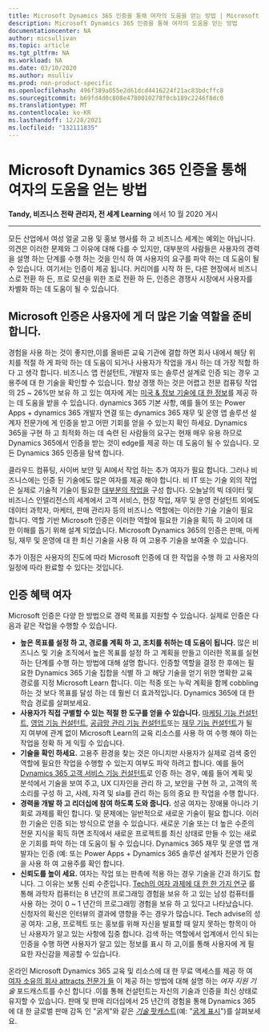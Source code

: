 ```yaml
---
title: Microsoft Dynamics 365 인증을 통해 여자의 도움을 얻는 방법 | Microsoft Docs
description: Microsoft Dynamics 365 인증을 통해 여자의 도움을 얻는 방법
documentationcenter: NA
author: micsullivan
ms.topic: article
ms.tgt_pltfrm: NA
ms.workload: NA
ms.date: 03/10/2020
ms.author: msulliv
ms.prod: non-product-specific
ms.openlocfilehash: 496f389a055e2d61dcd4416224f21ac83bdcffc8
ms.sourcegitcommit: b69fd4d0c808e4780010278f0cb189c2246f8dc0
ms.translationtype: MT
ms.contentlocale: ko-KR
ms.lasthandoff: 12/28/2021
ms.locfileid: "132111835"
---
```

# <a name="how-microsoft-dynamics-365-certification-can-help-women-achieve-more"></a>Microsoft Dynamics 365 인증을 통해 여자의 도움을 얻는 방법

**Tandy, 비즈니스 전략 관리자, 전 세계 Learning** 에서 10 월 2020 게시

___

모든 산업에서 여성 얼굴 고용 및 홍보 행사를 하 고 비즈니스 세계는 예외는 아닙니다. 의견은 이러한 문제와 그 이유에 대해 다를 수 있지만, 대부분의 사람들은 사용자의 경력을 설명 하는 단계를 수행 하는 것을 인식 하 여 사용자의 요구를 파악 하는 데 도움이 될 수 있습니다. 여기서는 인증이 제공 됩니다. 커리어를 시작 하 든, 다른 현장에서 비즈니스로 전환 하 든, 프로 모션을 위한 조로 전환 하 든, 인증은 경쟁사 시장에서 사용자를 차별화 하는 데 도움이 될 수 있습니다.

## <a name="microsoft-certification-prepares-you-for-tech-roles-and-a-whole-lot-more"></a>Microsoft 인증은 사용자에 게 더 많은 기술 역할을 준비 합니다.

경험을 사용 하는 것이 좋지만,이를 올바른 교육 기관에 결합 하면 회사 내에서 해당 위치를 적절 하 게 파악 하는 데 도움이 되거나 사용자가 작업을 개시 하는 데 가장 적합 하다 고 생각 합니다. 비즈니스 앱 컨설턴트, 개발자 또는 솔루션 설계로 인증 되는 경우 고용주에 대 한 기술을 확인할 수 있습니다. 항상 경쟁 하는 것은 어렵고 전문 컴퓨팅 작업의 25 ~ 26%만 보유 하 고 있는 여자에 게는 [미국 & 정보 기술에 대 한 정보](https://www.ncwit.org/resources/numbers)를 제공 하는 데 도움을 받을 수 있습니다. dynamics 365 기본 사항, 예를 들어 또는 Power Apps + dynamics 365 개발자 연결 또는 dynamics 365 재무 및 운영 앱 솔루션 설계자 전문가에 게 인증을 받고 어떤 기회를 얻을 수 있는지 확인 하세요. Dynamics 365을 구현 하 고 최적화 하는 데 숙련 된 사람들의 요구는 현재 매우 유용 하므로 Dynamics 365에서 인증을 받는 것이 edge를 제공 하는 데 도움이 될 수 있습니다. 모든 Dynamics 365 인증을 탐색 합니다.

클라우드 컴퓨팅, 사이버 보안 및 AI에서 작업 하는 추가 여자가 필요 합니다. 그러나 비즈니스에는 인증 된 기술에도 많은 여자를 제공 해야 합니다. 비 IT 또는 기술 외의 작업은 실제로 기술적 기술이 필요한 [대부분의 작업을](https://www.breakinto.tech/blog/2015/9/8/do-you-need-tech-skills-to-land-a-tech-job) 구성 합니다. 오늘날의 빅 데이터 및 비즈니스 인텔리전스의 세계에서 고객 서비스, 현장 작업, 재무 및 운영 컨설턴트 외에도 데이터 과학자, 마케터, 판매 관리자 등의 비즈니스 역할에는 이러한 기술 기술이 필요 합니다. 역할 기반 Microsoft 인증은 이러한 역할에 필요한 기술을 획득 하 고이에 대 한 이해를 돕기 위해 설계 되었습니다. Microsoft Dynamics 365의 인증은 판매, 마케팅, 재무 및 운영에 대 한 최신 기술을 사용 하 여 고용주 기술을 보여줄 수 있습니다.

추가 이점은 사용자의 진도에 따라 Microsoft 인증에 대 한 작업을 수행 하 고 사용자의 일정에 따라 완료할 수 있다는 것입니다.

## <a name="how-certification-benefits-women"></a>인증 혜택 여자

Microsoft 인증은 다양 한 방법으로 경력 목표를 지원할 수 있습니다. 실제로 인증은 다음과 같은 작업을 수행할 수 있습니다.

- **높은 목표를 설정 하 고, 경로를 계획 하 고, 조치를 취하는 데 도움이 됩니다.** 많은 비즈니스 및 기술 조직에서 높은 목표를 설정 하 고 계획을 만들고 이러한 목표를 실현 하는 단계를 수행 하는 방법에 대해 설명 합니다. 인증할 역할을 결정 한 후에는 필요한 Dynamics 365 기술 집합을 식별 하 고 해당 기술을 얻기 위한 명확한 교육 경로를 지정 Microsoft Learn 합니다. 이는 적중 또는 누락 계획을 함께 cobbling 하는 것 보다 목표를 달성 하는 데 훨씬 더 효과적입니다. Dynamics 365에 대 한 학습 경로를 살펴보세요.
- **사용자가 직접 구별할 수 있는 적절 한 도구를 얻을 수 있습니다.** [마케팅 기능 컨설턴트](/learn/certifications/d365-functional-consultant-marketing?wt.mc_id=learningredirect_certs-web-wwl?WT.mc_id=BAblog7__Dynamics-Blog-wwl), [영업 기능 컨설턴트](/learn/certifications/d365-functional-consultant-sales?wt.mc_id=learningredirect_certs-web-wwl?WT.mc_id=BAblog7__Dynamics-Blog-wwl), [공급망 관리 기능 컨설턴트](/learn/certifications/d365-functional-consultant-supply-chain-management?wt.mc_id=learningredirect_certs-web-wwl?WT.mc_id=BAblog7__Dynamics-Blog-wwl)또는 [재무 기능 컨설턴트](/learn/certifications/d365-functional-consultant-financials?wt.mc_id=learningredirect_certs-web-wwl?WT.mc_id=__--)가 될 지 여부에 관계 없이 Microsoft Learn의 교육 리소스를 사용 하 여 수행 해야 하는 작업을 정확 하 게 익힐 수 있습니다.
- **기술을 확인 하세요.** 고용주 환경을 찾는 것은 아니지만 사용자가 실제로 검색 중인 역할에 필요한 작업을 수행할 수 있는지 여부도 파악 하려고 합니다. 예를 들어 [Dynamics 365 고객 서비스 기능 컨설턴트](/learn/certifications/d365-functional-consultant-customer-service?WT.mc_id=__--)로 인증 하는 경우, 예를 들어 계획 및 분석에서 기술을 보여 주고, UX 디자인을 관리 하 고, 보안을 구현 하 고, 고객의 목소리를 구성 하 고, 사례, 자격 및 sla를 관리 하는 등의 중요 한 작업을 수행 합니다.
- **경력을 개발 하 고 리더십에 참여 하도록 도와 줍니다.** 성공 여자는 장애물 아니라 기회로 과제를 확인 합니다. 및 문제에는 일반적으로 새로운 기술이 필요 합니다. 이러한 기술은 인증 되는 방식으로 얻을 수 있습니다. 새로운 기술 또는 더 높은 수준의 전문 지식을 획득 하면 조직에서 새로운 프로젝트를 최신 상태로 만들 수 있는 새로운 기회를 파악 하는 데 도움이 될 수 있습니다. Dynamics 365 재무 및 운영 앱 개발자는 인증 (예: 또는 Power Apps + Dynamics 365 솔루션 설계자 전문가 인증을 사용 하 여 고용주를 확인 합니다.
- **신뢰도를 높이 세요.** 여자는 작업 또는 판촉에 적용 하는 경우 기술을 간과 하기도 합니다. 그 이유는 보통 신뢰 수준입니다. [Tech의 여자 과제에 대 한 한 가지 연구](https://uxdesign.cc/overcoming-the-challenges-of-being-a-woman-in-tech-91930375c40f) 를 통해 과학자 컴퓨터는 8 년간의 프로그래밍 경험을 보유 하 고 있는 남성 컴퓨터를 사용 하는 것이 0 ~ 1 년간의 프로그래밍 경험을 보유 하 고 있다고 나타났습니다. 신청자의 확신은 인터뷰의 결과에 영향을 주는 경우가 많습니다. Tech advise의 성공 여자: 고용, 프로젝트 또는 홍보를 위해 자신을 발표할 때 알지 못하는 항목이 아닌 사용자가 알고 있는 사항에 집중 합니다. 검색 하는 역할에서 업계에서 인식 되는 인증을 수행 하면 사용자가 알고 있는 정보를 표시 하 고,이를 통해 사용자에 게 필요한 자신감을 제공할 수 있습니다.

온라인 Microsoft Dynamics 365 교육 및 리소스에 대 한 무료 액세스를 제공 하 여 [여자 소유의 회사 attracts 전문가 들](https://mariewiese.com/2019/02/10/women-talk-tech-episode-5-how-to-support-women-in-tech/) 이 제공 하는 방법에 대해 설명 하는 _여자 지원 기술_ 포드캐스트를 수신 합니다 .이를 통해 컨설턴트는 자신의 기술과 인증을 최신 상태로 유지할 수 있습니다. 판매 및 판매 리더십에서 25 년간의 경험을 통해 Dynamics 365에 대 한 글로벌 판매 감독 인 "굵게"와 같은 [ _기술_ 팟캐스트](https://mariewiese.com/womentalktech/)(예: "[굵게 표시](https://mariewiese.com/2019/03/26/women-talk-tech-episode-8-be-bold/)")를 살펴보세요.
